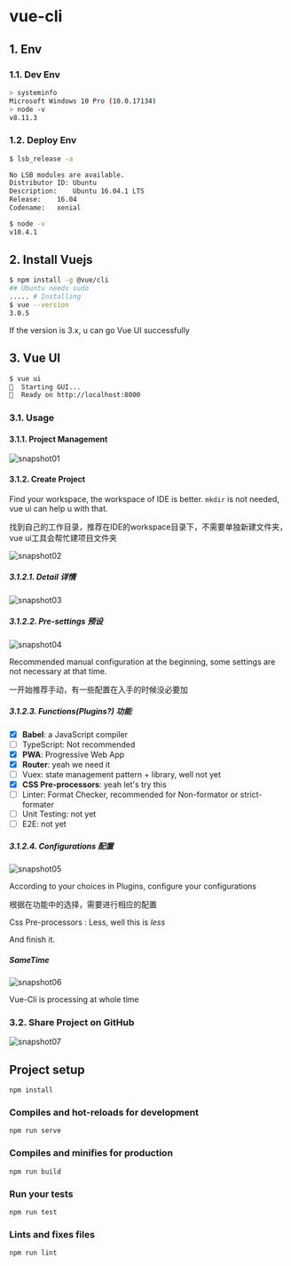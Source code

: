 # vue-cli

## 1. Env
### 1.1. Dev Env

```sh
> systeminfo
Microsoft Windows 10 Pro (10.0.17134)
> node -v
v8.11.3
```

### 1.2. Deploy Env

```sh
$ lsb_release -a

No LSB modules are available.
Distributor ID:	Ubuntu
Description:	Ubuntu 16.04.1 LTS
Release:	16.04
Codename:	xenial

$ node -v
v10.4.1

```

## 2. Install Vuejs
```sh
$ npm install -g @vue/cli
## Ubuntu needs sudo
..... # Installing
$ vue --version
3.0.5
```
If the version is 3.x, u can go Vue UI successfully
## 3. Vue UI
```sh
$ vue ui
🚀  Starting GUI...
🌠  Ready on http://localhost:8000
```

### 3.1. Usage

#### 3.1.1. Project Management

![snapshot01](https://github.com/LauItachi/vue-cli/blob/master/README_assets/snapshot01.png)

#### 3.1.2. Create Project

Find your workspace, the workspace of IDE is better. `mkdir` is not needed, vue ui can help u with that.

找到自己的工作目录，推荐在IDE的workspace目录下，不需要单独新建文件夹，vue ui工具会帮忙建项目文件夹

![snapshot02](https://github.com/LauItachi/vue-cli/blob/master/README_assets/snapshot02.png)

##### 3.1.2.1. Detail 详情

![snapshot03](https://github.com/LauItachi/vue-cli/blob/master/README_assets/snapshot03.png)

##### 3.1.2.2. Pre-settings 预设

![snapshot04](https://github.com/LauItachi/vue-cli/blob/master/README_assets/snapshot04.png)

Recommended manual configuration at the beginning, some settings are not necessary at that time.

一开始推荐手动，有一些配置在入手的时候没必要加

##### 3.1.2.3. Functions(Plugins?) 功能

- [x] **Babel**: a JavaScript compiler
- [ ] TypeScript: Not recommended
- [x] **PWA**: Progressive Web App
- [x] **Router**: yeah we need it
- [ ] Vuex: state management pattern + library, well not yet
- [x] **CSS Pre-processors**: yeah let's try this
- [ ] Linter: Format Checker, recommended for Non-formator or strict-formater
- [ ] Unit Testing: not yet
- [ ] E2E: not yet 

##### 3.1.2.4. Configurations 配置 

![snapshot05](https://github.com/LauItachi/vue-cli/blob/master/README_assets/snapshot05.png)

According to your choices in Plugins, configure your configurations

根据在功能中的选择，需要进行相应的配置

Css Pre-processors : Less, well this is *less*

And finish it.

##### SameTime

![snapshot06](https://github.com/LauItachi/vue-cli/blob/master/README_assets/snapshot06.png)

Vue-Cli is processing at whole time

### 3.2. Share Project on GitHub

![snapshot07](https://github.com/LauItachi/vue-cli/blob/master/README_assets/snapshot07.png)


## Project setup
```
npm install
```

### Compiles and hot-reloads for development
```
npm run serve
```

### Compiles and minifies for production
```
npm run build
```

### Run your tests
```
npm run test
```

### Lints and fixes files
```
npm run lint
```

